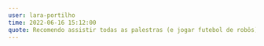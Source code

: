 ```yaml
---
user: lara-portilho
time: 2022-06-16 15:12:00
quote: Recomendo assistir todas as palestras (e jogar futebol de robôs)
---
```

